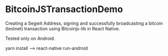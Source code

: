 # BitcoinJSTransactionDemo
Creating a  Segwit Address, signing and successfully broadcasting a bitcoin (testnet) transaction using Bitcoinjs-lib in React Native.

Tested only on Android.

yarn install --> react-native run-android
